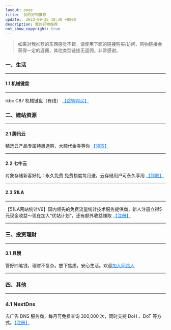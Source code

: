 ```yaml
---
layout: page
title:  我的好物推荐
update:  2022-09-25 18:30 +0800
description: 我的好物推荐
not_show_copyright: true
---
```


> 如果对我推荐的东西感觉不错，请使用下面的链接购买/访问，购物链接会获得一定的返佣，其他类型链接无返佣。非常感谢。

### 一、生活

------

#### 1.1 机械键盘

------

ikbc C87 机械键盘（有线） <a href="https://ypingcn.com/go/out?r=ikbc-c87" target="_blank" rel="noopener nofollow" style="color: #0c82ff;" title="ikbc C87 机械键盘（有线）">【跳转购买】</a> 

### 二、建站资源

------

#### 2.1 腾讯云

精选云产品专属特惠选购，大额代金券等你 <a href="https://ypingcn.com/go/out?r=tencentcloud" target="_blank" rel="noopener nofollow" style="color: #0c82ff;" title="腾讯云产品">【领取】</a> 

------

#### 2.2 七牛云

对象存储新客好礼：永久免费 免费额度每月送，云存储用户可永久享用 <a href="https://ypingcn.com/go/out?r=qiniu" target="_blank" rel="noopener nofollow" style="color: #0c82ff;" title="七牛云对象存储">【领取】</a>

------

#### 2.3 51LA

------

【51LA网站统计V6】国内领先的免费流量统计技术服务提供商，新人注册立得5元现金收益～现在加入“优站计划”，还有额外收益赚取 <a href="https://ypingcn.com/go/out?r=51la" target="_blank" rel="noopener nofollow" style="color: #0c82ff;" title="51LA统计">【注册】</a>

------

### 三、投资理财

------

#### 3.1 且慢

管好四笔钱，理财不复杂。放下焦虑，安心生活。欢迎<a href="https://ypingcn.com/go/out?r=qieman" target="_blank" rel="noopener nofollow" style="color: #0c82ff;" title="且慢同路人">加入同路人</a>

------

### 四、其他

------

### 4.1 NextDns

去广告 DNS 服务商，每月可免费查询 300,000 次，同时支持 DoH 、DoT 等方式。<a href="https://ypingcn.com/go/out?r=nextdns" target="_blank" rel="noopener nofollow" style="color: #0c82ff;" title="NextDns">【注册】</a>








